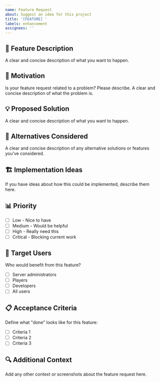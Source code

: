 ```yaml
---
name: Feature Request
about: Suggest an idea for this project
title: '[FEATURE] '
labels: enhancement
assignees: ''
---
```


## 🚀 Feature Description
A clear and concise description of what you want to happen.

## 💭 Motivation
Is your feature request related to a problem? Please describe.
A clear and concise description of what the problem is.

## 💡 Proposed Solution
A clear and concise description of what you want to happen.

## 🔄 Alternatives Considered
A clear and concise description of any alternative solutions or features you've considered.

## 🏗️ Implementation Ideas
If you have ideas about how this could be implemented, describe them here.

## 📊 Priority
- [ ] Low - Nice to have
- [ ] Medium - Would be helpful
- [ ] High - Really need this
- [ ] Critical - Blocking current work

## 🎯 Target Users
Who would benefit from this feature?
- [ ] Server administrators
- [ ] Players
- [ ] Developers
- [ ] All users

## 📋 Acceptance Criteria
Define what "done" looks like for this feature:
- [ ] Criteria 1
- [ ] Criteria 2
- [ ] Criteria 3

## 🔍 Additional Context
Add any other context or screenshots about the feature request here.
